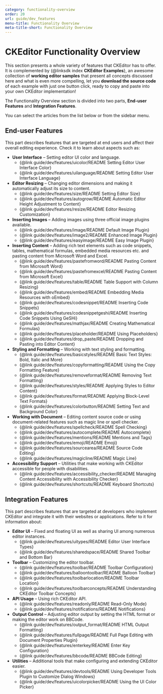 ```yaml
---
category: functionality-overview
order: 20
url: guide/dev_features
menu-title: Functionality Overview
meta-title-short: Functionality Overview
---
```

<!--
Copyright (c) 2003-2018, CKSource - Frederico Knabben. All rights reserved.
For licensing, see LICENSE.md.
-->

# CKEditor Functionality Overview

This section presents a whole variety of features that CKEditor has to offer. It is complemented by {@linksdk index **CKEditor Examples**}, an awesome collection of **working editor samples** that present all concepts discussed here and what is even more compelling, let you **download the source code** of each example with just one button click, ready to copy and paste into your own CKEditor implementation!

The Functionality Overview section is divided into two parts, **End-user Features** and **Integration Features**.

<info-box hint="">
    You can select the articles from the list below or from the sidebar menu.
</info-box>

## End-user Features
This part describes features that are targeted at end users and affect their overall editing experience. Check it to learn about aspects such as:

* **User Interface** &ndash; Setting editor UI color and language.
    * {@link guide/dev/features/uicolor/README Setting Editor User Interface Color}
    * {@link guide/dev/features/uilanguage/README Setting Editor User Interface Language}
* **Editor Resizing** &ndash; Changing editor dimensions and making it automatically adjust its size to content.
    * {@link guide/dev/features/size/README Setting Editor Size}
    * {@link guide/dev/features/autogrow/README Automatic Editor Height Adjustment to Content}
    * {@link guide/dev/features/resize/README Editor Resizing Customization}
* **Inserting Images** &ndash; Adding images using three official image plugins available.
    * {@link guide/dev/features/image/README Default Image Plugin}
    * {@link guide/dev/features/image2/README Enhanced Image Plugin}
    * {@link guide/dev/features/easyimage/README Easy Image Plugin}
* **Inserting Content** &ndash; Adding rich text elements such as code snippets, tables, mathematical formulas, embedded media resources etc. and pasting content from Microsoft Word and Excel.
    * {@link guide/dev/features/pastefromword/README Pasting Content from Microsoft Word}
    * {@link guide/dev/features/pastefromexcel/README Pasting Content from Microsoft Excel}
    * {@link guide/dev/features/table/README Table Support with Column Resizing}
    * {@link guide/dev/features/embed/README Embedding Media Resources with oEmbed}
    * {@link guide/dev/features/codesnippet/README Inserting Code Snippets}
    * {@link guide/dev/features/codesnippetgeshi/README Inserting Code Snippets Using GeSHi}
    * {@link guide/dev/features/mathjax/README Creating Mathematical Formulas}
    * {@link guide/dev/features/placeholder/README Using Placeholders}
    * {@link guide/dev/features/drop_paste/README Dropping and Pasting into Editor Content}
* **Styling and Formatting** &ndash; Working with text styling and formatting.
    * {@link guide/dev/features/basicstyles/README Basic Text Styles: Bold, Italic and More}
    * {@link guide/dev/features/copyformatting/README Using the Copy Formatting Feature}
    * {@link guide/dev/features/removeformat/README Removing Text Formatting}
    * {@link guide/dev/features/styles/README Applying Styles to Editor Content}
    * {@link guide/dev/features/format/README Applying Block-Level Text Formats}
    * {@link guide/dev/features/colorbutton/README Setting Text and Background Color}
* **Working with Document** &ndash; Editing content source code or using document-related features such as magic line or spell checker.
    * {@link guide/dev/features/spellcheck/README Spell Checking}
    * {@link guide/dev/features/autocomplete/README Autocomplete}
    * {@link guide/dev/features/mentions/README Mentions and Tags}
    * {@link guide/dev/features/emoji/README Emoji}
    * {@link guide/dev/features/sourcearea/README Source Code Editing}
    * {@link guide/dev/features/magicline/README Magic Line}
* **Accessibility Support** &ndash; Utilities that make working with CKEditor accessible for people with disabilities.
    * {@link guide/dev/features/accessibility_checker/README Managing Content Accessibility with Accessibility Checker}
    * {@link guide/dev/features/shortcuts/README Keyboard Shortcuts}

## Integration Features
This part describes features that are targeted at developers who implement CKEditor and integrate it with their websites or applications. Refer to it for information about:

* **Editor UI** &ndash; Fixed and floating UI as well as sharing UI among numerous editor instances.
    * {@link guide/dev/features/uitypes/README Editor User Interface Types}
    * {@link guide/dev/features/sharedspace/README Shared Toolbar and Bottom Bar}
* **Toolbar** &ndash; Customizing the editor toolbar.
    * {@link guide/dev/features/toolbar/README Toolbar Configuration}
    * {@link guide/dev/features/balloontoolbar/README Balloon Toolbar}
    * {@link guide/dev/features/toolbarlocation/README Toolbar Location}
    * {@link guide/dev/features/toolbarconcepts/README Understanding CKEditor Toolbar Concepts}
* **API Usage** &ndash; Using rich CKEditor API.
    * {@link guide/dev/features/readonly/README Read-Only Mode}
    * {@link guide/dev/features/notifications/README Notifications}
* **Output Control** &ndash; Adjusting editor output by setting the HTML format or making the editor work on BBCode.
    * {@link guide/dev/features/output_format/README HTML Output Formatting}
    * {@link guide/dev/features/fullpage/README Full Page Editing with Document Properties Plugin}
    * {@link guide/dev/features/enterkey/README Enter Key Configuration}
    * {@link guide/dev/features/bbcode/README BBCode Editing}
* **Utilities** &ndash; Additional tools that make configuring and extending CKEditor easier.
    * {@link guide/dev/features/devtools/README Using Developer Tools Plugin to Customize Dialog Windows}
    * {@link guide/dev/features/uicolorpicker/README Using the UI Color Picker}
